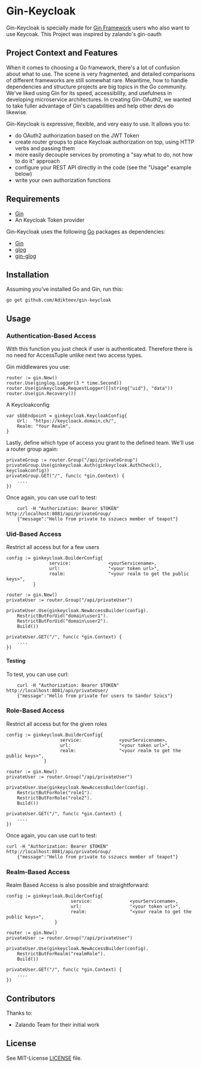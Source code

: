 # Gin-Keycloak


Gin-Keycloak is specially made for [Gin Framework](https://github.com/gin-gonic/gin)
users who also want to use Keycoak. 
This Project was inspired by zalando's gin-oauth 

## Project Context and Features

When it comes to choosing a Go framework, there's a lot of confusion
about what to use. The scene is very fragmented, and detailed
comparisons of different frameworks are still somewhat rare. Meantime,
how to handle dependencies and structure projects are big topics in
the Go community. We've liked using Gin for its speed,
accessibility, and usefulness in developing microservice
architectures. In creating Gin-OAuth2, we wanted to take fuller
advantage of Gin's capabilities and help other devs do likewise.

Gin-Keycloak is expressive, flexible, and very easy to use. It allows you to:
- do OAuth2 authorization based on the JWT Token
- create router groups to place Keycloak authorization on top, using HTTP verbs and passing them
- more easily decouple services by promoting a "say what to do, not how to do it" approach
- configure your REST API directly in the code (see the "Usage" example below)
- write your own authorization functions

## Requirements

- [Gin](https://github.com/gin-gonic/gin)
- An Keycloak Token provider

Gin-Keycloak uses the following [Go](https://golang.org/) packages as
dependencies:

* [Gin](https://github.com/gin-gonic/gin)
* [glog](https://github.com/golang/glog)
* [gin-glog](https://github.com/szuecs/gin-glog)

## Installation

Assuming you've installed Go and Gin, run this:

    go get github.com/Adikteev/gin-keycloak

## Usage

### Authentication-Based Access

With this function you just check if user is authenticated. Therefore there is no need for AccessTuple unlike next two access types.

Gin middlewares you use:

	router := gin.New()
	router.Use(ginglog.Logger(3 * time.Second))
	router.Use(ginkeycloak.RequestLogger([]string{"uid"}, "data"))
	router.Use(gin.Recovery())

A Keycloakconfig

    var sbbEndpoint = ginkeycloak.KeycloakConfig{
	    Url:  "https://keycloack.domain.ch/",
	    Realm: "Your Realm",
    }

Lastly, define which type of access you grant to the defined
team. We'll use a router group again:


	privateGroup := router.Group("/api/privateGroup")
	privateGroup.Use(ginkeycloak.Auth(ginkeycloak.AuthCheck(), keycloakconfig))
	privateGroup.GET("/", func(c *gin.Context) {
		....
	})

Once again, you can use curl to test:

        curl -H "Authorization: Bearer $TOKEN" http://localhost:8081/api/privateGroup/
        {"message":"Hello from private to sszuecs member of teapot"}

### Uid-Based Access

Restrict all access but for a few users

    config := ginkeycloak.BuilderConfig{
              		service:              <yourServicename>,
              		url:                  "<your token url>",
              		realm:                "<your realm to get the public keys>",
              }
    
	router := gin.New()
	privateUser := router.Group("/api/privateUser")
	
	privateUser.Use(ginkeycloak.NewAccessBuilder(config).
        RestrictButForUid("domain\user1").
        RestrictButForUid("domain\user2").
        Build())
        
	privateUser.GET("/", func(c *gin.Context) {
		....
	})

#### Testing

To test, you can use curl:

        curl -H "Authorization: Bearer $TOKEN" http://localhost:8081/api/privateUser/
        {"message":"Hello from private for users to Sandor Szücs"}

### Role-Based Access

Restrict all access but for the given roles

        
    config := ginkeycloak.BuilderConfig{
                  		service:              <yourServicename>,
                  		url:                  "<your token url>",
                  		realm:                "<your realm to get the public keys>",
                  }
        
    router := gin.New()
    privateUser := router.Group("/api/privateUser")
    
    privateUser.Use(ginkeycloak.NewAccessBuilder(config).
        RestrictButForRole("role1").
        RestrictButForRole("role2").
        Build())
        
    privateUser.GET("/", func(c *gin.Context) {
    	....
    })

Once again, you can use curl to test:

    curl -H "Authorization: Bearer $TOKEN" http://localhost:8081/api/privateGroup/
        {"message":"Hello from private to sszuecs member of teapot"}

### Realm-Based Access

Realm Based Access is also possible and straightforward:

        
    config := ginkeycloak.BuilderConfig{
                      		service:              <yourServicename>,
                      		url:                  "<your token url>",
                      		realm:                "<your realm to get the public keys>",
                      }
            
    router := gin.New()
    privateUser := router.Group("/api/privateUser")
    
    privateUser.Use(ginkeycloak.NewAccessBuilder(config).
        RestrictButForRealm("realmRole").
        Build())
        
    privateUser.GET("/", func(c *gin.Context) {
    	....
    })

	
## Contributors

Thanks to:

- Zalando Team for their initial work 

## License

See MIT-License [LICENSE](LICENSE) file.
